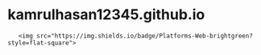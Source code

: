# kamrulhasan12345.github.io

       <img src="https://img.shields.io/badge/Platforms-Web-brightgreen?style=flat-square">
